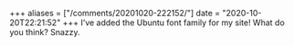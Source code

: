 +++
aliases = ["/comments/20201020-222152/"]
date = "2020-10-20T22:21:52"
+++
I’ve added the Ubuntu font family for my site! What do you think? Snazzy.


